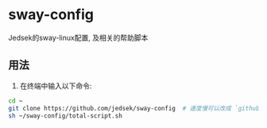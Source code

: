 # sway-config
Jedsek的sway-linux配置, 及相关的帮助脚本  

## 用法
1. 在终端中输入以下命令:

```bash
cd ~
git clone https://github.com/jedsek/sway-config  # 速度慢可以改成 `github.com.cnpmjs.org` 或 `gitee.com`
sh ~/sway-config/total-script.sh
```

